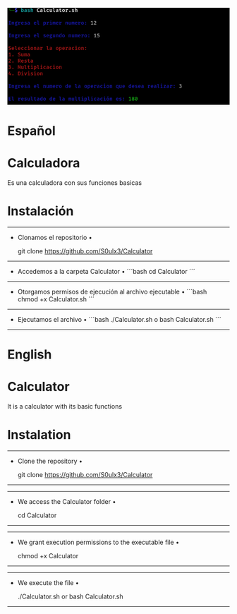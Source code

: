 ![Calculator](https://github.com/S0ulx3/Calculator/blob/main/Calculator.png)

# Español
# Calculadora
Es una calculadora con sus funciones basicas

# Instalación
------------------------------------------------
- Clonamos el repositorio •
  
  git clone https://github.com/S0ulx3/Calculator

-------------------------------------
- Accedemos a la carpeta Calculator •
´´´bash
  cd Calculator
´´´

---------------------------------------------------------
- Otorgamos permisos de ejecución al archivo ejecutable •
´´´bash  
  chmod +x Calculator.sh
´´´
---------------------------------------------------

- Ejecutamos el archivo •
´´´bash
  ./Calculator.sh  o  bash Calculator.sh
´´´
----------------------------------------

# English
# Calculator
It is a calculator with its basic functions

# Instalation
----------------------------------------------
- Clone the repository •
  
  git clone https://github.com/S0ulx3/Calculator
----------------------------------------------
-----------------------------------
- We access the Calculator folder •
  
  cd Calculator
-----------------------------------
---------------------------------------------------------
- We grant execution permissions to the executable file •
  
  chmod +x Calculator
---------------------------------------------------------
-----------------------------------------
- We execute the file •
  
  ./Calculator.sh  or  bash Calculator.sh
-----------------------------------------
